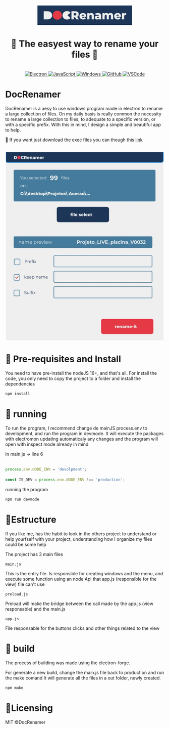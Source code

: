 <div align="center">
  <br>
  <img alt="DocRenamer logo" src="https://github.com/arichardi/docRenamer/blob/main/App/files/Logo_blue.svg" width="300px">
  <h1> 📁 The easyest way to rename your files 📁</h1>
<br>

  <a href="https://www.electronjs.org/">
    <img src="https://img.shields.io/badge/Electron-2B2E3A?style=for-the-badge&logo=electron&logoColor=9FEAF9" alt="Electron">
  </a>
  <a href="">
    <img src="https://img.shields.io/badge/JavaScript-323330?style=for-the-badge&logo=javascript&logoColor=F7DF1E" alt="JavaScript">
  </a>
  <a href="">
    <img src="https://img.shields.io/badge/Windows-0078D6?style=for-the-badge&logo=windows&logoColor=white" alt="Windows">
  </a>
  <a href="https://github.com/arichardi/docRenamer">
    <img src="https://img.shields.io/badge/GitHub-100000?style=for-the-badge&logo=github&logoColor=white" alt="GitHub">
  </a>
  <a href="">
    <img src="https://img.shields.io/badge/VSCode-0078D4?style=for-the-badge&logo=visual%20studio%20code&logoColor=white" alt="VSCode">
  </a>

</div>



# DocRenamer 

DocRenamer is a aesy to use windows program made in electron to rename a large collection of files.
On my daily basis is really common the necessity to rename a large collection to files, to adequate to a specific version, or
with a specific prefix. With this in mind, I design a simple and beautiful app to help.

🔽 If you want just download the exec files you can though this [link](https://www.mediafire.com/file/yvv3qdngi4imuh0/docRenamer-win32-x64.rar/file)

<br>
<div align="center">

 <img src="https://github.com/arichardi/docRenamer/blob/main/App/files/Image_app.jpg" alt="DocRename screenshot" width="500">

</div>

# 🚀 Pre-requisites and Install

You need to have pre-install the nodeJS 16+, and that's all.
For install the code, you only need to copy the project to a folder and install the dependencies


```bash
npm install
```
# 🏃 running

To run the program, I recommend change de mainJS process.env to development, and run the
program in devmode. It will execute the packages with electromon updating automaticaly any changes
and the program will open with inspect mode already in mind

In main.js -> line 6
```Javascript

process.env.NODE_ENV = 'devolpment';

const IS_DEV = process.env.NODE_ENV !== 'production';

```
running the program

```bash
npm run devmode
```
# 🤖Estructure

If you like me, has the habit to look in the others project to understand or help yourfself with your 
project, understanding how I organize my files could be some help

The project has 3 main files

    main.js

This is the entry file. Is responsible for creating windows and the menu, and execute some function
using an node Api that app.js (responsible for the view) file can't use

    preload.js

Preload will make the bridge between the call made by the app.js (view responsable) and the main.js 

    app.js

File responsable for the buttons clicks and other things related to the view

# 🧰 build 

The process of building was made using the electron-forge.

For generate a new build, change the main.js file back to production and run the make comand
It will generate all the files in a out folder, newly created.


```bash
npm make
```

# 🌱Licensing

MIT ©DocRenamer

